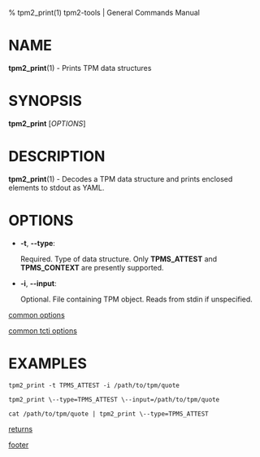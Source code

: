 % tpm2_print(1) tpm2-tools | General Commands Manual

# NAME

**tpm2_print**(1) - Prints TPM data structures

# SYNOPSIS

**tpm2_print** [*OPTIONS*]

# DESCRIPTION

**tpm2_print**(1) - Decodes a TPM data structure and prints enclosed
elements to stdout as YAML.

# OPTIONS

  * **-t**, **\--type**:

    Required. Type of data structure. Only **TPMS_ATTEST** and **TPMS_CONTEXT** are
    presently supported.

  * **-i**, **\--input**:

    Optional. File containing TPM object. Reads from stdin if unspecified.

[common options](common/options.md)

[common tcti options](common/tcti.md)

# EXAMPLES

```
tpm2_print -t TPMS_ATTEST -i /path/to/tpm/quote

tpm2_print \--type=TPMS_ATTEST \--input=/path/to/tpm/quote

cat /path/to/tpm/quote | tpm2_print \--type=TPMS_ATTEST
```

[returns](common/returns.md)

[footer](common/footer.md)
